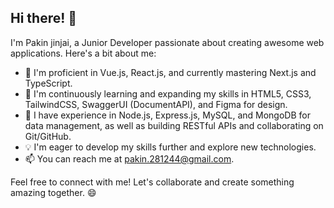 ## Hi there! 👋

I'm Pakin jinjai, a Junior Developer passionate about creating awesome web applications. Here's a bit about me:

- 🔭 I'm proficient in Vue.js, React.js, and currently mastering Next.js and TypeScript.
- 🌱 I'm continuously learning and expanding my skills in HTML5, CSS3, TailwindCSS, SwaggerUI (DocumentAPI), and Figma for design.
- 💼 I have experience in Node.js, Express.js, MySQL, and MongoDB for data management, as well as building RESTful APIs and collaborating on Git/GitHub.
- 💡 I'm eager to develop my skills further and explore new technologies.
- 📫 You can reach me at [pakin.281244@gmail.com](mailto:pakin.281244@gmai.com).

Feel free to connect with me! Let's collaborate and create something amazing together. 😄

<!--
- 👀 I am interested in exploring new trends and technological innovations.
- 💞️ I'm looking to collaborate on an open source project or application that makes a positive impact.
- 😄 Pronoun: he/him
- ⚡ Fun fact: I'm an avid traveler and love trying different cuisines from around the world!
-->

<!---
pakinjinjai2001/pakinjinjai2001 is a ✨ special ✨ repository because its `README.md` (this file) appears on your GitHub profile.
You can click the Preview link to take a look at your changes.
--->
